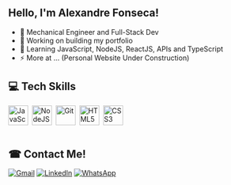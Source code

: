 <h2 align="left">Hello, I'm Alexandre Fonseca!</h2> 

- 💼 Mechanical Engineer and Full-Stack Dev
- 🔭 Working on building my portfolio
- 🌱 Learning JavaScript, NodeJS, ReactJS, APIs and TypeScript
- ⚡ More at ... (Personal Website Under Construction)

<h2 align="left">💻 Tech Skills</h2>

<div style="display: inline_block">
  <img align="center" title="JavaScript" alt="JavaScript" height="40" width="40" src="https://cdn.jsdelivr.net/gh/devicons/devicon/icons/javascript/javascript-original.svg">&nbsp
  <img align="center" title="NodeJS" alt="NodeJS" height="40" width="40" src="https://cdn.jsdelivr.net/gh/devicons/devicon/icons/nodejs/nodejs-original.svg">&nbsp
  <img align="center" title="Git" alt="Git" height="40" width="40" src="https://cdn.jsdelivr.net/gh/devicons/devicon/icons/git/git-original.svg"">&nbsp
  <img align="center" title="HTML5" alt="HTML5" height="40" width="40" src="https://cdn.jsdelivr.net/gh/devicons/devicon/icons/html5/html5-original.svg">&nbsp
  <img align="center" title="CSS3" alt="CSS3" height="40" width="40" src="https://cdn.jsdelivr.net/gh/devicons/devicon/icons/css3/css3-original.svg">
</div>

<br>

<h2 align="left">☎ Contact Me!</h2>

<div>
  <a href="mailto:amfonseca98@gmail.com"><img alt="Gmail" src="https://img.shields.io/badge/Gmail-D14836?style=for-the-badge&logo=gmail&logoColor=white" target="_blank"></a>
  <a href="https://www.linkedin.com/in/alexandremucarzelfonseca/" target="_blank"><img alt="LinkedIn" src="https://img.shields.io/badge/LinkedIn-0077B5?style=for-the-badge&logo=linkedin&logoColor=white" target="_blank"></a>
  <a href="https://api.whatsapp.com/send?phone=5541992055294" target="_blank"><img alt="WhatsApp" src="https://img.shields.io/badge/WhatsApp-25D366?style=for-the-badge&logo=whatsapp&logoColor=white" target="_blank"></a>
</div>
